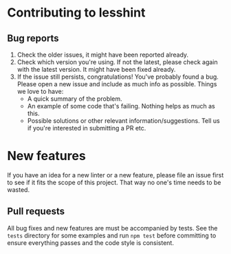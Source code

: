 # Contributing to lesshint

## Bug reports
1. Check the older issues, it might have been reported already.
2. Check which version you're using. If not the latest, please check again with the latest version. It might have been fixed already.
3. If the issue still persists, congratulations! You've probably found a bug.
Please open a new issue and include as much info as possible. Things we love to have:
    * A quick summary of the problem.
    * An example of some code that's failing. Nothing helps as much as this.
    * Possible solutions or other relevant information/suggestions. Tell us if you're interested in submitting a PR etc.

# New features
If you have an idea for a new linter or a new feature, please file an issue first to see if it fits the scope of this project.
That way no one's time needs to be wasted.

## Pull requests
All bug fixes and new features are must be accompanied by tests.
See the `tests` directory for some examples and run `npm test` before committing to ensure everything passes and the code style is consistent.
